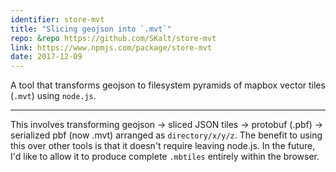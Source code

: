 ```yaml
---
identifier: store-mvt
title: "Slicing geojson into `.mvt`"
repo: &repo https://github.com/SKalt/store-mvt
link: https://www.npmjs.com/package/store-mvt
date: 2017-12-09
---
```


A tool that transforms geojson to filesystem pyramids of mapbox vector tiles (`.mvt`) using `node.js`.

<!--more-->

---

This involves transforming geojson → sliced JSON tiles → protobuf (.pbf) → serialized pbf (now .mvt) arranged as `directory/x/y/z`.
The benefit to using this over other tools is that it doesn't require leaving node.js.
In the future, I'd like to allow it to produce complete `.mbtiles` entirely within the browser.
